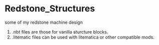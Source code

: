# Redstone_Structures
 some of my redstone machine design
1. .nbt files are those for vanilla sturcture blocks.  
2. .litematic files can be used with litematica or other compatible mods.  